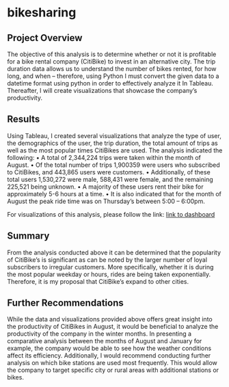 # bikesharing

## Project Overview
The objective of this analysis is to determine whether or not it is profitable for a bike rental company (CitiBike) to invest in an alternative city. The trip duration data allows us to understand the number of bikes rented, for how long, and when – therefore, using Python I must convert the given data to a datetime format using python in order to effectively analyze it In Tableau. Thereafter, I will create visualizations that showcase the company’s productivity.   

## Results
Using Tableau, I created several visualizations that analyze the type of user, the demographics of the user, the trip duration, the total amount of trips as well as the most popular times CitiBikes are used. The analysis indicated the following: 
•	A total of 2,344,224 trips were taken within the month of August. 
•	Of the total number of trips 1,900359 were users who subscribed to CitiBikes, and 443,865 users were customers. 
•	Additionally, of these total users 1,530,272 were male, 588,431 were female, and the remaining 225,521 being unknown. 
•	A majority of these users rent their bike for approximately 5-6 hours at a time. 
•	It is also indicated that for the month of August the peak ride time was on Thursday’s between 5:00 – 6:00pm. 

For visualizations of this analysis, please follow the link: 
[link to dashboard](https://public.tableau.com/profile/kristen7331#!/vizhome/CitiBikeAnalysis_16066995919780/CitiBikeAnalysis?publish=yes "link to dashboard")

## Summary
From the analysis conducted above it can be determined that the popularity of CitiBike’s is significant as can be noted by the larger number of loyal subscribers to irregular customers. More specifically, whether it is during the most popular weekday or hours, rides are being taken exponentially. Therefore, it is my proposal that CitiBike’s expand to other cities. 

## Further Recommendations 
While the data and visualizations provided above offers great insight into the productivity of CitiBikes in August, it would be beneficial to analyze the productivity of the company in the winter months. In presenting a comparative analysis between the months of August and January for example, the company would be able to see how the weather conditions affect its efficiency. Additionally, I would recommend conducting further analysis on which bike stations are used most frequently. This would allow the company to target specific city or rural areas with additional stations or bikes. 
